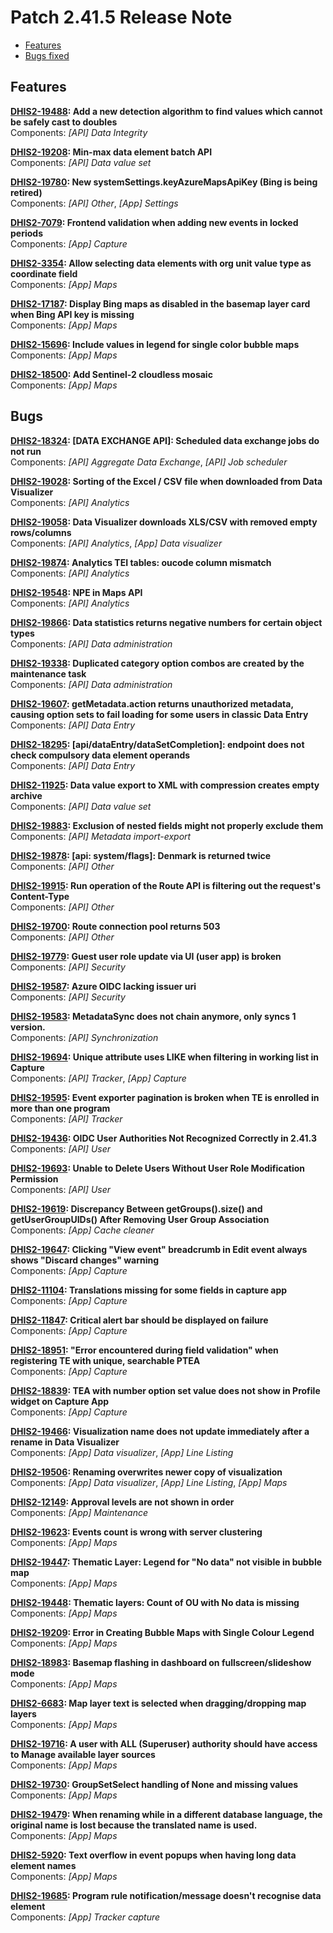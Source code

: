 # Patch 2.41.5 Release Note

- [Features](#features)
- [Bugs fixed](#bugs)

## Features

**[DHIS2-19488](https://dhis2.atlassian.net/browse/DHIS2-19488): Add a new detection algorithm to find values which cannot be safely cast to doubles**  
Components: _[API] Data Integrity_

**[DHIS2-19208](https://dhis2.atlassian.net/browse/DHIS2-19208): Min-max data element batch API**  
Components: _[API] Data value set_

**[DHIS2-19780](https://dhis2.atlassian.net/browse/DHIS2-19780): New systemSettings.keyAzureMapsApiKey (Bing is being retired)**  
Components: _[API] Other_, _[App] Settings_

**[DHIS2-7079](https://dhis2.atlassian.net/browse/DHIS2-7079): Frontend validation when adding new events in locked periods**  
Components: _[App] Capture_

**[DHIS2-3354](https://dhis2.atlassian.net/browse/DHIS2-3354): Allow selecting data elements with org unit value type as coordinate field**  
Components: _[App] Maps_

**[DHIS2-17187](https://dhis2.atlassian.net/browse/DHIS2-17187): Display Bing maps as disabled in the basemap layer card when Bing API key is missing**  
Components: _[App] Maps_

**[DHIS2-15696](https://dhis2.atlassian.net/browse/DHIS2-15696): Include values in legend for single color bubble maps**  
Components: _[App] Maps_

**[DHIS2-18500](https://dhis2.atlassian.net/browse/DHIS2-18500): Add Sentinel-2 cloudless mosaic**  
Components: _[App] Maps_

## Bugs

**[DHIS2-18324](https://dhis2.atlassian.net/browse/DHIS2-18324): [DATA EXCHANGE API]: Scheduled data exchange jobs do not run**  
Components: _[API] Aggregate Data Exchange_, _[API] Job scheduler_

**[DHIS2-19028](https://dhis2.atlassian.net/browse/DHIS2-19028): Sorting of the Excel / CSV file when downloaded from Data Visualizer**  
Components: _[API] Analytics_

**[DHIS2-19058](https://dhis2.atlassian.net/browse/DHIS2-19058): Data Visualizer downloads XLS/CSV with removed empty rows/columns**  
Components: _[API] Analytics_, _[App] Data visualizer_

**[DHIS2-19874](https://dhis2.atlassian.net/browse/DHIS2-19874): Analytics TEI tables: oucode column mismatch**  
Components: _[API] Analytics_

**[DHIS2-19548](https://dhis2.atlassian.net/browse/DHIS2-19548): NPE in Maps API**  
Components: _[API] Analytics_

**[DHIS2-19866](https://dhis2.atlassian.net/browse/DHIS2-19866): Data statistics returns negative numbers for certain object types**  
Components: _[API] Data administration_

**[DHIS2-19338](https://dhis2.atlassian.net/browse/DHIS2-19338): Duplicated category option combos are created by the maintenance task**  
Components: _[API] Data administration_

**[DHIS2-19607](https://dhis2.atlassian.net/browse/DHIS2-19607): getMetadata.action returns unauthorized metadata, causing option sets to fail loading for some users in classic Data Entry**  
Components: _[API] Data Entry_

**[DHIS2-18295](https://dhis2.atlassian.net/browse/DHIS2-18295): [api/dataEntry/dataSetCompletion]: endpoint does not check compulsory data element operands**  
Components: _[API] Data Entry_

**[DHIS2-11925](https://dhis2.atlassian.net/browse/DHIS2-11925): Data value export to XML with compression creates empty archive**  
Components: _[API] Data value set_

**[DHIS2-19883](https://dhis2.atlassian.net/browse/DHIS2-19883): Exclusion of nested fields might not properly exclude them**  
Components: _[API] Metadata import-export_

**[DHIS2-19878](https://dhis2.atlassian.net/browse/DHIS2-19878): [api: system/flags]: Denmark is returned twice**  
Components: _[API] Other_

**[DHIS2-19915](https://dhis2.atlassian.net/browse/DHIS2-19915): Run operation of the Route API is filtering out the request's Content-Type**  
Components: _[API] Other_

**[DHIS2-19700](https://dhis2.atlassian.net/browse/DHIS2-19700): Route connection pool returns 503**  
Components: _[API] Other_

**[DHIS2-19779](https://dhis2.atlassian.net/browse/DHIS2-19779): Guest user role update via UI (user app) is broken**  
Components: _[API] Security_

**[DHIS2-19587](https://dhis2.atlassian.net/browse/DHIS2-19587): Azure OIDC lacking issuer uri**  
Components: _[API] Security_

**[DHIS2-19583](https://dhis2.atlassian.net/browse/DHIS2-19583): MetadataSync does not chain anymore, only syncs 1 version.**  
Components: _[API] Synchronization_

**[DHIS2-19694](https://dhis2.atlassian.net/browse/DHIS2-19694): Unique attribute uses LIKE when filtering in working list in Capture**  
Components: _[API] Tracker_, _[App] Capture_

**[DHIS2-19595](https://dhis2.atlassian.net/browse/DHIS2-19595): Event exporter pagination is broken when TE is enrolled in more than one program**  
Components: _[API] Tracker_

**[DHIS2-19436](https://dhis2.atlassian.net/browse/DHIS2-19436): OIDC User Authorities Not Recognized Correctly in 2.41.3**  
Components: _[API] User_

**[DHIS2-19693](https://dhis2.atlassian.net/browse/DHIS2-19693): Unable to Delete Users Without User Role Modification Permission**  
Components: _[API] User_

**[DHIS2-19619](https://dhis2.atlassian.net/browse/DHIS2-19619): Discrepancy Between getGroups().size() and getUserGroupUIDs() After Removing User Group Association**  
Components: _[App] Cache cleaner_

**[DHIS2-19647](https://dhis2.atlassian.net/browse/DHIS2-19647): Clicking "View event" breadcrumb in Edit event always shows "Discard changes" warning**  
Components: _[App] Capture_

**[DHIS2-11104](https://dhis2.atlassian.net/browse/DHIS2-11104): Translations missing for some fields in capture app**  
Components: _[App] Capture_

**[DHIS2-11847](https://dhis2.atlassian.net/browse/DHIS2-11847): Critical alert bar should be displayed on failure**  
Components: _[App] Capture_

**[DHIS2-18951](https://dhis2.atlassian.net/browse/DHIS2-18951): "Error encountered during field validation" when registering TE with unique, searchable PTEA**  
Components: _[App] Capture_

**[DHIS2-18839](https://dhis2.atlassian.net/browse/DHIS2-18839): TEA with number option set value does not show in Profile widget on Capture App**  
Components: _[App] Capture_

**[DHIS2-19466](https://dhis2.atlassian.net/browse/DHIS2-19466): Visualization name does not update immediately after a rename in Data Visualizer**  
Components: _[App] Data visualizer_, _[App] Line Listing_

**[DHIS2-19506](https://dhis2.atlassian.net/browse/DHIS2-19506): Renaming overwrites newer copy of visualization**  
Components: _[App] Data visualizer_, _[App] Line Listing_, _[App] Maps_

**[DHIS2-12149](https://dhis2.atlassian.net/browse/DHIS2-12149): Approval levels are not shown in order**  
Components: _[App] Maintenance_

**[DHIS2-19623](https://dhis2.atlassian.net/browse/DHIS2-19623): Events count is wrong with server clustering**  
Components: _[App] Maps_

**[DHIS2-19447](https://dhis2.atlassian.net/browse/DHIS2-19447): Thematic Layer: Legend for "No data" not visible in bubble map**  
Components: _[App] Maps_

**[DHIS2-19448](https://dhis2.atlassian.net/browse/DHIS2-19448): Thematic layers: Count of OU with No data is missing**  
Components: _[App] Maps_

**[DHIS2-19209](https://dhis2.atlassian.net/browse/DHIS2-19209): Error in Creating Bubble Maps with Single Colour Legend**  
Components: _[App] Maps_

**[DHIS2-18983](https://dhis2.atlassian.net/browse/DHIS2-18983): Basemap flashing in dashboard on fullscreen/slideshow mode**  
Components: _[App] Maps_

**[DHIS2-6683](https://dhis2.atlassian.net/browse/DHIS2-6683): Map layer text is selected when dragging/dropping map layers**  
Components: _[App] Maps_

**[DHIS2-19716](https://dhis2.atlassian.net/browse/DHIS2-19716): A user with ALL (Superuser) authority should have access to Manage available layer sources**  
Components: _[App] Maps_

**[DHIS2-19730](https://dhis2.atlassian.net/browse/DHIS2-19730): GroupSetSelect handling of None and missing values**  
Components: _[App] Maps_

**[DHIS2-19479](https://dhis2.atlassian.net/browse/DHIS2-19479): When renaming while in a different database language, the original name is lost because the translated name is used.**  
Components: _[App] Maps_

**[DHIS2-5920](https://dhis2.atlassian.net/browse/DHIS2-5920): Text overflow in event popups when having long data element names**  
Components: _[App] Maps_

**[DHIS2-19685](https://dhis2.atlassian.net/browse/DHIS2-19685): Program rule notification/message doesn't recognise data element**  
Components: _[App] Tracker capture_

